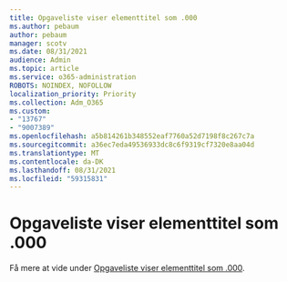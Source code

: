 ```yaml
---
title: Opgaveliste viser elementtitel som .000
ms.author: pebaum
author: pebaum
manager: scotv
ms.date: 08/31/2021
audience: Admin
ms.topic: article
ms.service: o365-administration
ROBOTS: NOINDEX, NOFOLLOW
localization_priority: Priority
ms.collection: Adm_O365
ms.custom:
- "13767"
- "9007389"
ms.openlocfilehash: a5b814261b348552eaf7760a52d7198f8c267c7a
ms.sourcegitcommit: a36ec7eda49536933dc8c6f9319cf7320e8aa04d
ms.translationtype: MT
ms.contentlocale: da-DK
ms.lasthandoff: 08/31/2021
ms.locfileid: "59315831"
---
```

# <a name="task-list-shows-item-title-as-000"></a>Opgaveliste viser elementtitel som .000

Få mere at vide under [Opgaveliste viser elementtitel som .000](https://docs.microsoft.com/sharepoint/troubleshoot/lists-and-libraries/task-list-shows-000).